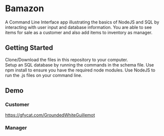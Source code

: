 # Bamazon

A Command Line Interface app illustrating the basics of NodeJS and SQL by interacting with user input and database information. You are able to see items for sale as a customer and also add items to inventory as manager.

## Getting Started

Clone/Download the files in this repository to your computer.  
Setup an SQL database by running the commands in the schema file.
Use npm install to ensure you have the required node modules.
Use NodeJS to run the .js files on your command line.  

## Demo  

### Customer
https://gfycat.com/GroundedWhiteGuillemot

### Manager
